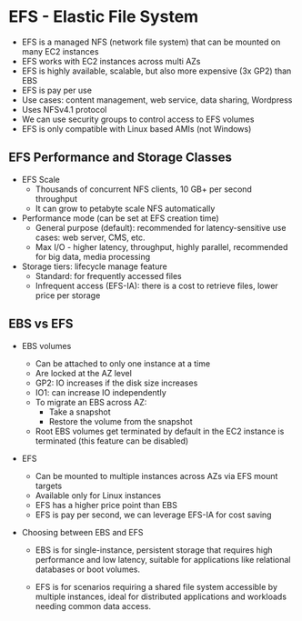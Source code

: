 # EFS - Elastic File System

- EFS is a managed NFS (network file system) that can be mounted on many EC2 instances
- EFS works with EC2 instances across multi AZs
- EFS is highly available, scalable, but also more expensive (3x GP2) than EBS
- EFS is pay per use
- Use cases: content management, web service, data sharing, Wordpress
- Uses NFSv4.1 protocol
- We can use security groups to control access to EFS volumes
- EFS is only compatible with Linux based AMIs (not Windows)

## EFS Performance and Storage Classes

- EFS Scale
    - Thousands of concurrent NFS clients, 10 GB+ per second throughput
    - It can grow to petabyte scale NFS automatically
- Performance mode (can be set at EFS creation time)
    - General purpose (default): recommended for latency-sensitive use cases: web server, CMS, etc.
    - Max I/O - higher latency, throughput, highly parallel, recommended for big data, media processing
- Storage tiers: lifecycle manage feature
    - Standard: for frequently accessed files
    - Infrequent access (EFS-IA): there is a cost to retrieve files, lower price per storage

## EBS vs EFS

- EBS volumes
    - Can be attached to only one instance at a time
    - Are locked at the AZ level
    - GP2: IO increases if the disk size increases
    - IO1: can increase IO independently
    - To migrate an EBS across AZ:
        - Take a snapshot
        - Restore the volume from the snapshot
    - Root EBS volumes get terminated by default in the EC2 instance is terminated (this feature can be disabled)
- EFS
    - Can be mounted to multiple instances across AZs via EFS mount targets
    - Available only for Linux instances
    - EFS has a higher price point than EBS
    - EFS is pay per second, we can leverage EFS-IA for cost saving

- Choosing between EBS and EFS

    - EBS is for single-instance, persistent storage that requires high performance and low latency, suitable for applications like relational databases or boot volumes.

    - EFS is for scenarios requiring a shared file system accessible by multiple instances, ideal for distributed applications and workloads needing common data access.
